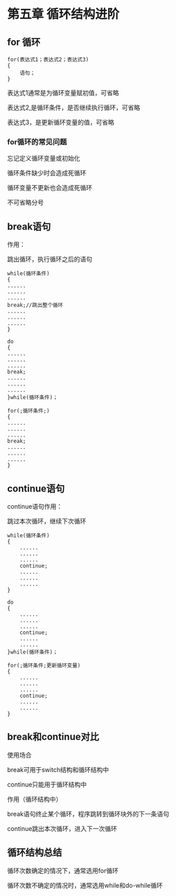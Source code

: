 # 第五章 循环结构进阶

## for 循环

```
for(表达式1；表达式2；表达式3)
{
	语句；
}
```

表达式1通常是为循环变量赋初值，可省略

表达式2,是循环条件，是否继续执行循环，可省略

表达式3，是更新循环变量的值，可省略

### for循环的常见问题

忘记定义循环变量或初始化

循环条件缺少时会造成死循环

循环变量不更新也会造成死循环

不可省略分号

## break语句

作用：

跳出循环，执行循环之后的语句

```
while(循环条件)
{
......
......
......
break;//跳出整个循环
......
......
......
}
```

```
do
{
......
......
......
break;
......
......
......
}while(循环条件)；
```

```
for(;循环条件;)
{
......
......
......
break;
......
......
......
}
```

## continue语句

continue语句作用：

跳过本次循环，继续下次循环

```
while(循环条件)
{
	......
	......
	......
	continue;
	......
	......
	......
}
```

```
do
{
	......
	......
	......
	continue;
	......
	......
}while(循环条件)；
```

```
for(;循环条件;更新循环变量)
{
	......
	......
	......
	continue;
	......
	......
}
```

## break和continue对比

使用场合

break可用于switch结构和循环结构中

continue只能用于循环结构中

作用（循环结构中）

break语句终止某个循环，程序跳转到循环块外的下一条语句

continue跳出本次循环，进入下一次循环



## 循环结构总结

循环次数确定的情况下，通常选用for循环

循环次数不确定的情况时，通常选用while和do-while循环